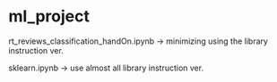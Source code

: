 # ml_project
rt_reviews_classification_handOn.ipynb -> minimizing using the library instruction ver.

sklearn.ipynb -> use almost all library instruction ver.
